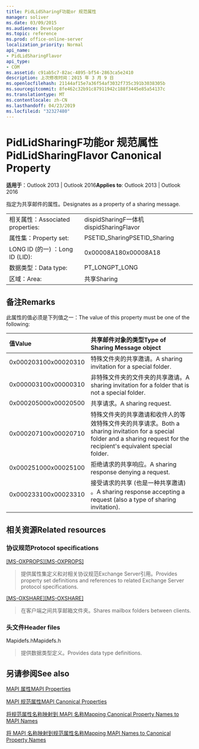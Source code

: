 ```yaml
---
title: PidLidSharingF功能or 规范属性
manager: soliver
ms.date: 03/09/2015
ms.audience: Developer
ms.topic: reference
ms.prod: office-online-server
localization_priority: Normal
api_name:
- PidLidSharingFlavor
api_type:
- COM
ms.assetid: c91ab5c7-82ac-4895-bf54-2863ca5e2410
description: 上次修改时间：2015 年 3 月 9 日
ms.openlocfilehash: 21144af15e7a36f54af3032f735c391b3038305b
ms.sourcegitcommit: 8fe462c32b91c87911942c188f3445e85a54137c
ms.translationtype: MT
ms.contentlocale: zh-CN
ms.lasthandoff: 04/23/2019
ms.locfileid: "32327480"
---
```

# <a name="pidlidsharingflavor-canonical-property"></a><span data-ttu-id="cd4a5-103">PidLidSharingF功能or 规范属性</span><span class="sxs-lookup"><span data-stu-id="cd4a5-103">PidLidSharingFlavor Canonical Property</span></span>

  
  
<span data-ttu-id="cd4a5-104">**适用于**：Outlook 2013 | Outlook 2016</span><span class="sxs-lookup"><span data-stu-id="cd4a5-104">**Applies to**: Outlook 2013 | Outlook 2016</span></span> 
  
<span data-ttu-id="cd4a5-105">指定为共享邮件的属性。</span><span class="sxs-lookup"><span data-stu-id="cd4a5-105">Designates as a property of a sharing message.</span></span>
  
|||
|:-----|:-----|
|<span data-ttu-id="cd4a5-106">相关属性：</span><span class="sxs-lookup"><span data-stu-id="cd4a5-106">Associated properties:</span></span>  <br/> |<span data-ttu-id="cd4a5-107">dispidSharingF一体机</span><span class="sxs-lookup"><span data-stu-id="cd4a5-107">dispidSharingFlavor</span></span>  <br/> |
|<span data-ttu-id="cd4a5-108">属性集：</span><span class="sxs-lookup"><span data-stu-id="cd4a5-108">Property set:</span></span>  <br/> |<span data-ttu-id="cd4a5-109">PSETID_Sharing</span><span class="sxs-lookup"><span data-stu-id="cd4a5-109">PSETID_Sharing</span></span>  <br/> |
|<span data-ttu-id="cd4a5-110">LONG ID (的一) ：</span><span class="sxs-lookup"><span data-stu-id="cd4a5-110">Long ID (LID):</span></span>  <br/> |<span data-ttu-id="cd4a5-111">0x00008A18</span><span class="sxs-lookup"><span data-stu-id="cd4a5-111">0x00008A18</span></span>  <br/> |
|<span data-ttu-id="cd4a5-112">数据类型：</span><span class="sxs-lookup"><span data-stu-id="cd4a5-112">Data type:</span></span>  <br/> |<span data-ttu-id="cd4a5-113">PT_LONG</span><span class="sxs-lookup"><span data-stu-id="cd4a5-113">PT_LONG</span></span>  <br/> |
|<span data-ttu-id="cd4a5-114">区域：</span><span class="sxs-lookup"><span data-stu-id="cd4a5-114">Area:</span></span>  <br/> |<span data-ttu-id="cd4a5-115">共享</span><span class="sxs-lookup"><span data-stu-id="cd4a5-115">Sharing</span></span>  <br/> |
   
## <a name="remarks"></a><span data-ttu-id="cd4a5-116">备注</span><span class="sxs-lookup"><span data-stu-id="cd4a5-116">Remarks</span></span>

<span data-ttu-id="cd4a5-117">此属性的值必须是下列值之一：</span><span class="sxs-lookup"><span data-stu-id="cd4a5-117">The value of this property must be one of the following:</span></span>
  
|<span data-ttu-id="cd4a5-118">**值**</span><span class="sxs-lookup"><span data-stu-id="cd4a5-118">**Value**</span></span>|<span data-ttu-id="cd4a5-119">**共享邮件对象的类型**</span><span class="sxs-lookup"><span data-stu-id="cd4a5-119">**Type of Sharing Message object**</span></span>|
|:-----|:-----|
|<span data-ttu-id="cd4a5-120">0x00020310</span><span class="sxs-lookup"><span data-stu-id="cd4a5-120">0x00020310</span></span>  <br/> |<span data-ttu-id="cd4a5-121">特殊文件夹的共享邀请。</span><span class="sxs-lookup"><span data-stu-id="cd4a5-121">A sharing invitation for a special folder.</span></span>  <br/> |
|<span data-ttu-id="cd4a5-122">0x00000310</span><span class="sxs-lookup"><span data-stu-id="cd4a5-122">0x00000310</span></span>  <br/> |<span data-ttu-id="cd4a5-123">非特殊文件夹的文件夹的共享邀请。</span><span class="sxs-lookup"><span data-stu-id="cd4a5-123">A sharing invitation for a folder that is not a special folder.</span></span>  <br/> |
|<span data-ttu-id="cd4a5-124">0x00020500</span><span class="sxs-lookup"><span data-stu-id="cd4a5-124">0x00020500</span></span>  <br/> |<span data-ttu-id="cd4a5-125">共享请求。</span><span class="sxs-lookup"><span data-stu-id="cd4a5-125">A sharing request.</span></span>  <br/> |
|<span data-ttu-id="cd4a5-126">0x00020710</span><span class="sxs-lookup"><span data-stu-id="cd4a5-126">0x00020710</span></span>  <br/> |<span data-ttu-id="cd4a5-127">特殊文件夹的共享邀请和收件人的等效特殊文件夹的共享请求。</span><span class="sxs-lookup"><span data-stu-id="cd4a5-127">Both a sharing invitation for a special folder and a sharing request for the recipient's equivalent special folder.</span></span>  <br/> |
|<span data-ttu-id="cd4a5-128">0x00025100</span><span class="sxs-lookup"><span data-stu-id="cd4a5-128">0x00025100</span></span>  <br/> |<span data-ttu-id="cd4a5-129">拒绝请求的共享响应。</span><span class="sxs-lookup"><span data-stu-id="cd4a5-129">A sharing response denying a request.</span></span>  <br/> |
|<span data-ttu-id="cd4a5-130">0x00023310</span><span class="sxs-lookup"><span data-stu-id="cd4a5-130">0x00023310</span></span>  <br/> |<span data-ttu-id="cd4a5-131">接受请求的共享 (也是一种共享邀请) 。</span><span class="sxs-lookup"><span data-stu-id="cd4a5-131">A sharing response accepting a request (also a type of sharing invitation).</span></span>  <br/> |
   
## <a name="related-resources"></a><span data-ttu-id="cd4a5-132">相关资源</span><span class="sxs-lookup"><span data-stu-id="cd4a5-132">Related resources</span></span>

### <a name="protocol-specifications"></a><span data-ttu-id="cd4a5-133">协议规范</span><span class="sxs-lookup"><span data-stu-id="cd4a5-133">Protocol specifications</span></span>

<span data-ttu-id="cd4a5-134">[[MS-OXPROPS]](https://msdn.microsoft.com/library/f6ab1613-aefe-447d-a49c-18217230b148%28Office.15%29.aspx)</span><span class="sxs-lookup"><span data-stu-id="cd4a5-134">[[MS-OXPROPS]](https://msdn.microsoft.com/library/f6ab1613-aefe-447d-a49c-18217230b148%28Office.15%29.aspx)</span></span>
  
> <span data-ttu-id="cd4a5-135">提供属性集定义和对相关协议规范Exchange Server引用。</span><span class="sxs-lookup"><span data-stu-id="cd4a5-135">Provides property set definitions and references to related Exchange Server protocol specifications.</span></span>
    
<span data-ttu-id="cd4a5-136">[[MS-OXSHARE]](https://msdn.microsoft.com/library/e4e5bd27-d5e0-43f9-a6ea-550876724f3d%28Office.15%29.aspx)</span><span class="sxs-lookup"><span data-stu-id="cd4a5-136">[[MS-OXSHARE]](https://msdn.microsoft.com/library/e4e5bd27-d5e0-43f9-a6ea-550876724f3d%28Office.15%29.aspx)</span></span>
  
> <span data-ttu-id="cd4a5-137">在客户端之间共享邮箱文件夹。</span><span class="sxs-lookup"><span data-stu-id="cd4a5-137">Shares mailbox folders between clients.</span></span>
    
### <a name="header-files"></a><span data-ttu-id="cd4a5-138">头文件</span><span class="sxs-lookup"><span data-stu-id="cd4a5-138">Header files</span></span>

<span data-ttu-id="cd4a5-139">Mapidefs.h</span><span class="sxs-lookup"><span data-stu-id="cd4a5-139">Mapidefs.h</span></span>
  
> <span data-ttu-id="cd4a5-140">提供数据类型定义。</span><span class="sxs-lookup"><span data-stu-id="cd4a5-140">Provides data type definitions.</span></span>
    
## <a name="see-also"></a><span data-ttu-id="cd4a5-141">另请参阅</span><span class="sxs-lookup"><span data-stu-id="cd4a5-141">See also</span></span>



[<span data-ttu-id="cd4a5-142">MAPI 属性</span><span class="sxs-lookup"><span data-stu-id="cd4a5-142">MAPI Properties</span></span>](mapi-properties.md)
  
[<span data-ttu-id="cd4a5-143">MAPI 规范属性</span><span class="sxs-lookup"><span data-stu-id="cd4a5-143">MAPI Canonical Properties</span></span>](mapi-canonical-properties.md)
  
[<span data-ttu-id="cd4a5-144">将规范属性名称映射到 MAPI 名称</span><span class="sxs-lookup"><span data-stu-id="cd4a5-144">Mapping Canonical Property Names to MAPI Names</span></span>](mapping-canonical-property-names-to-mapi-names.md)
  
[<span data-ttu-id="cd4a5-145">将 MAPI 名称映射到规范属性名称</span><span class="sxs-lookup"><span data-stu-id="cd4a5-145">Mapping MAPI Names to Canonical Property Names</span></span>](mapping-mapi-names-to-canonical-property-names.md)

